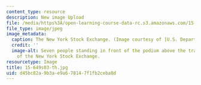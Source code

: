 ```yaml
---
content_type: resource
description: New image Upload
file: /media/https%3A/open-learning-course-data-rc.s3.amazonaws.com/15-649-the-law-of-mergers-and-acquisitions-spring-2003/d45bc82a9b3ae9a678147f1fb2ceba8d_15-649s03-th.jpg
file_type: image/jpeg
image_metadata:
  caption: The New York Stock Exchange. (Image courtesy of [U.S. Department of Commerce](http://www.commerce.gov/).)
  credit: ''
  image-alt: Seven people standing in front of the podium above the trading floor
    of the New York Stock Exchange.
resourcetype: Image
title: 15-649s03-th.jpg
uid: d45bc82a-9b3a-e9a6-7814-7f1fb2ceba8d
---
```

